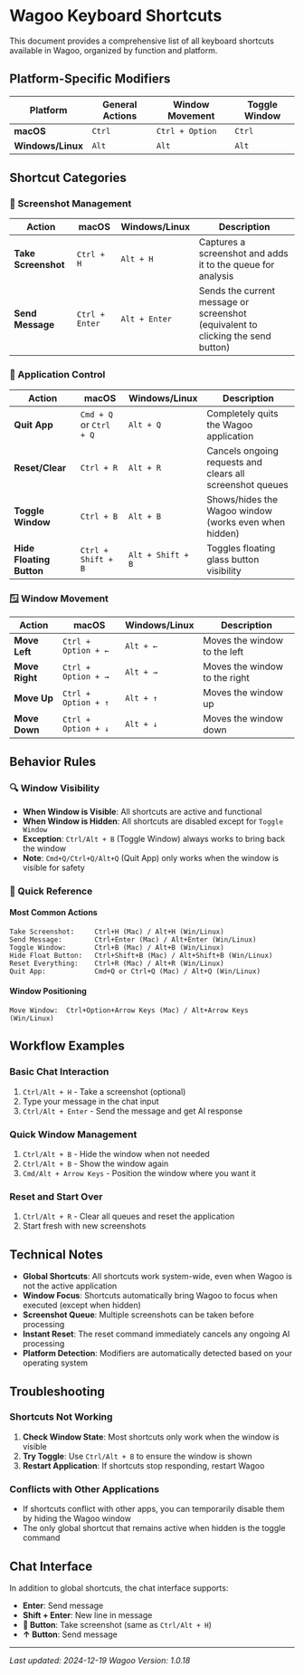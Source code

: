 # Wagoo Keyboard Shortcuts

This document provides a comprehensive list of all keyboard shortcuts available in Wagoo, organized by function and platform.

## Platform-Specific Modifiers

| Platform | General Actions | Window Movement | Toggle Window |
|----------|-----------------|-----------------|---------------|
| **macOS** | `Ctrl` | `Ctrl + Option` | `Ctrl` |
| **Windows/Linux** | `Alt` | `Alt` | `Alt` |

## Shortcut Categories

### 📸 Screenshot Management

| Action | macOS | Windows/Linux | Description |
|--------|-------|---------------|-------------|
| **Take Screenshot** | `Ctrl + H` | `Alt + H` | Captures a screenshot and adds it to the queue for analysis |
| **Send Message** | `Ctrl + Enter` | `Alt + Enter` | Sends the current message or screenshot (equivalent to clicking the send button) |

### 🔄 Application Control

| Action | macOS | Windows/Linux | Description |
|--------|-------|---------------|-------------|
| **Quit App** | `Cmd + Q` or `Ctrl + Q` | `Alt + Q` | Completely quits the Wagoo application |
| **Reset/Clear** | `Ctrl + R` | `Alt + R` | Cancels ongoing requests and clears all screenshot queues |
| **Toggle Window** | `Ctrl + B` | `Alt + B` | Shows/hides the Wagoo window (works even when hidden) |
| **Hide Floating Button** | `Ctrl + Shift + B` | `Alt + Shift + B` | Toggles floating glass button visibility |

### 🪟 Window Movement

| Action | macOS | Windows/Linux | Description |
|--------|-------|---------------|-------------|
| **Move Left** | `Ctrl + Option + ←` | `Alt + ←` | Moves the window to the left |
| **Move Right** | `Ctrl + Option + →` | `Alt + →` | Moves the window to the right |
| **Move Up** | `Ctrl + Option + ↑` | `Alt + ↑` | Moves the window up |
| **Move Down** | `Ctrl + Option + ↓` | `Alt + ↓` | Moves the window down |

## Behavior Rules

### 🔍 Window Visibility
- **When Window is Visible**: All shortcuts are active and functional
- **When Window is Hidden**: All shortcuts are disabled except for `Toggle Window`
- **Exception**: `Ctrl/Alt + B` (Toggle Window) always works to bring back the window
- **Note**: `Cmd+Q/Ctrl+Q/Alt+Q` (Quit App) only works when the window is visible for safety

### 🎯 Quick Reference

#### Most Common Actions
```
Take Screenshot:     Ctrl+H (Mac) / Alt+H (Win/Linux)
Send Message:        Ctrl+Enter (Mac) / Alt+Enter (Win/Linux)
Toggle Window:       Ctrl+B (Mac) / Alt+B (Win/Linux)
Hide Float Button:   Ctrl+Shift+B (Mac) / Alt+Shift+B (Win/Linux)
Reset Everything:    Ctrl+R (Mac) / Alt+R (Win/Linux)
Quit App:            Cmd+Q or Ctrl+Q (Mac) / Alt+Q (Win/Linux)
```

#### Window Positioning
```
Move Window:  Ctrl+Option+Arrow Keys (Mac) / Alt+Arrow Keys (Win/Linux)
```

## Workflow Examples

### Basic Chat Interaction
1. `Ctrl/Alt + H` - Take a screenshot (optional)
2. Type your message in the chat input
3. `Ctrl/Alt + Enter` - Send the message and get AI response

### Quick Window Management
1. `Ctrl/Alt + B` - Hide the window when not needed
2. `Ctrl/Alt + B` - Show the window again
3. `Cmd/Alt + Arrow Keys` - Position the window where you want it

### Reset and Start Over
1. `Ctrl/Alt + R` - Clear all queues and reset the application
2. Start fresh with new screenshots

## Technical Notes

- **Global Shortcuts**: All shortcuts work system-wide, even when Wagoo is not the active application
- **Window Focus**: Shortcuts automatically bring Wagoo to focus when executed (except when hidden)
- **Screenshot Queue**: Multiple screenshots can be taken before processing
- **Instant Reset**: The reset command immediately cancels any ongoing AI processing
- **Platform Detection**: Modifiers are automatically detected based on your operating system

## Troubleshooting

### Shortcuts Not Working
1. **Check Window State**: Most shortcuts only work when the window is visible
2. **Try Toggle**: Use `Ctrl/Alt + B` to ensure the window is shown
3. **Restart Application**: If shortcuts stop responding, restart Wagoo

### Conflicts with Other Applications
- If shortcuts conflict with other apps, you can temporarily disable them by hiding the Wagoo window
- The only global shortcut that remains active when hidden is the toggle command

## Chat Interface

In addition to global shortcuts, the chat interface supports:
- **Enter**: Send message
- **Shift + Enter**: New line in message
- **📸 Button**: Take screenshot (same as `Ctrl/Alt + H`)
- **↑ Button**: Send message

---

*Last updated: 2024-12-19*
*Wagoo Version: 1.0.18* 